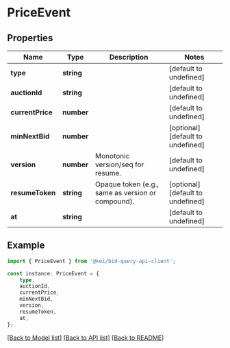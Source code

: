 # PriceEvent


## Properties

Name | Type | Description | Notes
------------ | ------------- | ------------- | -------------
**type** | **string** |  | [default to undefined]
**auctionId** | **string** |  | [default to undefined]
**currentPrice** | **number** |  | [default to undefined]
**minNextBid** | **number** |  | [optional] [default to undefined]
**version** | **number** | Monotonic version/seq for resume. | [default to undefined]
**resumeToken** | **string** | Opaque token (e.g., same as version or compound). | [optional] [default to undefined]
**at** | **string** |  | [default to undefined]

## Example

```typescript
import { PriceEvent } from '@kei/bid-query-api-client';

const instance: PriceEvent = {
    type,
    auctionId,
    currentPrice,
    minNextBid,
    version,
    resumeToken,
    at,
};
```

[[Back to Model list]](../README.md#documentation-for-models) [[Back to API list]](../README.md#documentation-for-api-endpoints) [[Back to README]](../README.md)
